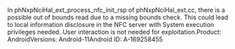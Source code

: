 In phNxpNciHal_ext_process_nfc_init_rsp of phNxpNciHal_ext.cc, there is a possible out of bounds read due to a missing bounds check. This could lead to local information disclosure in the NFC server with System execution privileges needed. User interaction is not needed for exploitation.Product: AndroidVersions: Android-11Android ID: A-169258455